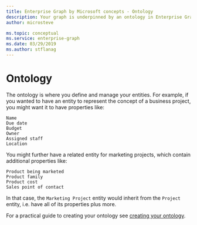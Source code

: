 ```yaml
---
title: Enterprise Graph by Microsoft concepts - Ontology
description: Your graph is underpinned by an ontology in Enterprise Graph by Microsoft 
author: microsteve

ms.topic: conceptual
ms.service: enterprise-graph 
ms.date: 03/29/2019
ms.author: stflanag
---
```

# Ontology

The ontology is where you define and manage your entities. For example, if you wanted to have an entity to represent the concept of a business project, you might want it to have properties like:

```
Name
Due date
Budget
Owner
Assigned staff
Location
```

You might further have a related entity for marketing projects, which contain additional properties like:

```
Product being marketed
Product family
Product cost
Sales point of contact
```

In that case, the ```Marketing Project``` entity would inherit from the ```Project``` entity, i.e. have all of its properties plus more.

For a practical guide to creating your ontology see [creating your ontology](ontology-tutorial.md).


